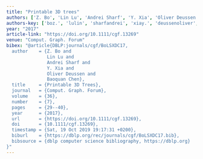 ```yaml
---
title: "Printable 3D trees"
authors: ['Z. Bo', 'Lin Lu', 'Andrei Sharf', 'Y. Xia', 'Oliver Deussen', 'Baoquan Chen']
authors-key: ['boz.', 'lulin', 'sharfandrei', 'xiay.', 'deussenoliver', 'chenbaoquan']
year: "2017"
article-link: "https://doi.org/10.1111/cgf.13269"
venue: "Comput. Graph. Forum"
bibex: "@article{DBLP:journals/cgf/BoLSXDC17,
  author    = {Z. Bo and
               Lin Lu and
               Andrei Sharf and
               Y. Xia and
               Oliver Deussen and
               Baoquan Chen},
  title     = {Printable 3D Trees},
  journal   = {Comput. Graph. Forum},
  volume    = {36},
  number    = {7},
  pages     = {29--40},
  year      = {2017},
  url       = {https://doi.org/10.1111/cgf.13269},
  doi       = {10.1111/cgf.13269},
  timestamp = {Sat, 19 Oct 2019 19:17:31 +0200},
  biburl    = {https://dblp.org/rec/journals/cgf/BoLSXDC17.bib},
  bibsource = {dblp computer science bibliography, https://dblp.org}
}"
---
```

